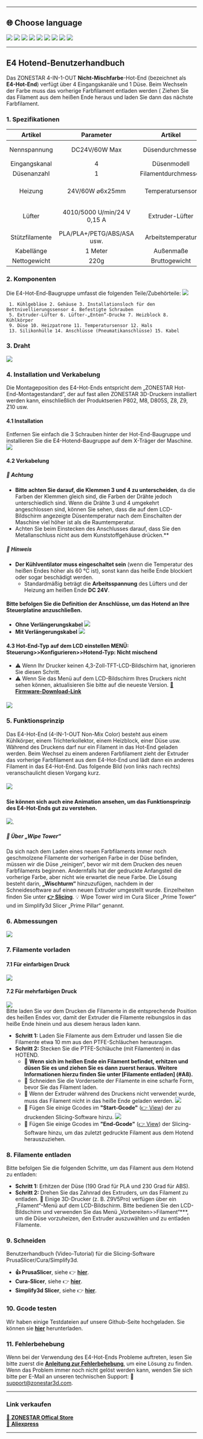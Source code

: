 [PRUSA]: https://github.com/ZONESTAR3D/Slicing-Guide/tree/master/PrusaSlicer#6-slicing-muti-color-for-e4-hotend
[CURA]: https://github.com/ZONESTAR3D/Slicing-Guide/tree/master/cura
[S3D]: https://github.com/ZONESTAR3D/Slicing-Guide/tree/master/Simplify3D#slicing-video-toturial-for-z9v5-with-e4-hotend
[ENDGCODE]: https://github.com/ZONESTAR3D/Slicing-Guide/blob/master/PrusaSlicer/Custom_Gcode.md#end-g-code
[STARTGCODE]: https://github.com/ZONESTAR3D/Slicing-Guide/blob/master/PrusaSlicer/Custom_Gcode.md#start-gcode
[FIRMWARE]: https://github.com/ZONESTAR3D/Firmware

----
## <a id="choose-language">:globe_with_meridians: Choose language </a>
[![](../../lanpic/EN.png)](https://github.com/ZONESTAR3D/Upgrade-kit-guide/tree/main/HOTEND/E4/readme.md)
[![](../../lanpic/ES.png)](https://github.com/ZONESTAR3D/Upgrade-kit-guide/tree/main/HOTEND/E4/readme-es.md)
[![](../../lanpic/PT.png)](https://github.com/ZONESTAR3D/Upgrade-kit-guide/tree/main/HOTEND/E4/readme-pt.md)
[![](../../lanpic/FR.png)](https://github.com/ZONESTAR3D/Upgrade-kit-guide/tree/main/HOTEND/E4/readme-fr.md)
[![](../../lanpic/DE.png)](https://github.com/ZONESTAR3D/Upgrade-kit-guide/tree/main/HOTEND/E4/readme-de.md)
[![](../../lanpic/IT.png)](https://github.com/ZONESTAR3D/Upgrade-kit-guide/tree/main/HOTEND/E4/readme-it.md)
[![](../../lanpic/RU.png)](https://github.com/ZONESTAR3D/Upgrade-kit-guide/tree/main/HOTEND/E4/readme-ru.md)
[![](../../lanpic/JP.png)](https://github.com/ZONESTAR3D/Upgrade-kit-guide/tree/main/HOTEND/E4/readme-jp.md)
[![](../../lanpic/KR.png)](https://github.com/ZONESTAR3D/Upgrade-kit-guide/tree/main/HOTEND/E4/readme-kr.md)
<!-- [![](../../lanpic/SA.png)](https://github.com/ZONESTAR3D/Upgrade-kit-guide/tree/main/HOTEND/E4/readme-ar.md) -->

----
## E4 Hotend-Benutzerhandbuch
Das ZONESTAR 4-IN-1-OUT **Nicht-Mischfarbe**-Hot-End (bezeichnet als **E4-Hot-End**) verfügt über 4 Eingangskanäle und 1 Düse. Beim Wechseln der Farbe muss das vorherige Farbfilament entladen werden ( Ziehen Sie das Filament aus dem heißen Ende heraus und laden Sie dann das nächste Farbfilament.

### <a id="A1"> 1. Spezifikationen </a>
| Artikel | Parameter | Artikel | Parameter |
|:--------------------------:|:--------------------------:|:------------:|:--------------------------:|
| Nennspannung | DC24V/60W Max | Düsendurchmesser | Standard 0,4 mm<sup>1</sup> |
| Eingangskanal | 4 | Düsenmodell | E3D V6 |
| Düsenanzahl | 1 | Filamentdurchmesser | 1,75 mm |
| Heizung | 24V/60W ⌀6x25mm | Temperatursensor | NTC-Thermistor 100K B3950 |
| Lüfter | 4010/5000 U/min/24 V 0,15 A | Extruder-Lüfter | 4010/5000 U/min/24 V 0,15 A |
| Stützfilamente | PLA/PLA+/PETG/ABS/ASA usw. | Arbeitstemperatur | 260℃ Maximus |
| Kabellänge | 1 Meter | Außenmaße | 50x60x75mm |
| Nettogewicht | 220g | Bruttogewicht | 350g |

### <a id="A2"> 2. Komponenten </a>
Die E4-Hot-End-Baugruppe umfasst die folgenden Teile/Zubehörteile:
![](./E4-2.jpg)
>
     1. Kühlgebläse 2. Gehäuse 3. Installationsloch für den Bettnivellierungssensor 4. Befestigte Schrauben
     5. Extruder-Lüfter 6. Lüfter-„Enten“-Drucke 7. Heizblock 8. Kühlkörper
     9. Düse 10. Heizpatrone 11. Temperatursensor 12. Hals
     13. Silikonhülle 14. Anschlüsse (Pneumatikanschlüsse) 15. Kabel

### <a id="A3"> 3. Draht </a>
![](./E4-3.jpg)

### <a id="A4"> 4. Installation und Verkabelung </a>
Die Montageposition des E4-Hot-Ends entspricht dem „ZONESTAR Hot-End-Montagestandard“, der auf fast allen ZONESTAR 3D-Druckern installiert werden kann, einschließlich der Produktserien P802, M8, D805S, Z8, Z9, Z10 usw.
#### 4.1 Installation
Entfernen Sie einfach die 3 Schrauben hinter der Hot-End-Baugruppe und installieren Sie die E4-Hotend-Baugruppe auf dem X-Träger der Maschine.
![](./E4-4.jpg)
#### 4.2 Verkabelung
##### :loudspeaker: Achtung
- **Bitte achten Sie darauf, die Klemmen 3 und 4 zu unterscheiden**, da die Farben der Klemmen gleich sind, die Farben der Drähte jedoch unterschiedlich sind.
Wenn die Drähte 3 und 4 umgekehrt angeschlossen sind, können Sie sehen, dass die auf dem LCD-Bildschirm angezeigte Düsentemperatur nach dem Einschalten der Maschine viel höher ist als die Raumtemperatur.
- Achten Sie beim Einstecken des Anschlusses darauf, dass Sie den Metallanschluss nicht aus dem Kunststoffgehäuse drücken.**
##### :loudspeaker: Hinweis
- **Der Kühlventilator muss eingeschaltet sein** (wenn die Temperatur des heißen Endes höher als 60 °C ist), sonst kann das heiße Ende blockiert oder sogar beschädigt werden.
  - Standardmäßig beträgt die **Arbeitsspannung** des Lüfters und der Heizung am heißen Ende **DC 24V**.
#### Bitte befolgen Sie die Definition der Anschlüsse, um das Hotend an Ihre Steuerplatine anzuschließen.
- **Ohne Verlängerungskabel**
![](./wiring1.jpg)
- **Mit Verlängerungskabel**
![](./wiring2.jpg)
#### 4.3 Hot-End-Typ auf dem LCD einstellen MENÜ: Steuerung>>Konfigurieren>>Hotend-Typ: Nicht mischend
- :warning: Wenn Ihr Drucker keinen 4,3-Zoll-TFT-LCD-Bildschirm hat, ignorieren Sie diesen Schritt.
- :warning: Wenn Sie das Menü auf dem LCD-Bildschirm Ihres Druckers nicht sehen können, aktualisieren Sie bitte auf die neueste Version. [:link: **Firmware-Download-Link**][FIRMWARE]
##### ![](./hotendtype-nonmix.jpg)

### <a id="A5"> 5. Funktionsprinzip </a>
Das E4-Hot-End (4-IN-1-OUT Non-Mix Color) besteht aus einem Kühlkörper, einem Trichterkollektor, einem Heizblock, einer Düse usw. Während des Druckens darf nur ein Filament in das Hot-End geladen werden. Beim Wechsel zu einem anderen Farbfilament zieht der Extruder das vorherige Farbfilament aus dem E4-Hot-End und lädt dann ein anderes Filament in das E4-Hot-End. Das folgende Bild (von links nach rechts) veranschaulicht diesen Vorgang kurz.
##### ![](./E4-5.jpg)
#### Sie können sich auch eine Animation ansehen, um das Funktionsprinzip des E4-Hot-Ends gut zu verstehen.
![](./E4_principle.gif).
##### :book: Über „Wipe Tower“
Da sich nach dem Laden eines neuen Farbfilaments immer noch geschmolzene Filamente der vorherigen Farbe in der Düse befinden, müssen wir die Düse „reinigen“, bevor wir mit dem Drucken des neuen Farbfilaments beginnen. Andernfalls hat der gedruckte Anfangsteil die vorherige Farbe, aber nicht wie erwartet die neue Farbe. Die Lösung besteht darin, **„Wischturm“** hinzuzufügen, nachdem in der Schneidesoftware auf einen neuen Extruder umgestellt wurde.
Einzelheiten finden Sie unter [**:point_right: Slicing**](#A9).
:bulb: Wipe Tower wird im Cura Slicer „Prime Tower“ und im Simplify3d Slicer „Prime Pillar“ genannt.

### <a id="A6"> 6. Abmessungen </a>
![](./E4_size.jpg)

### <a id="A7"> 7. Filamente vorladen </a>
#### 7.1 Für einfarbigen Druck
[![](https://img.youtube.com/vi/6aTF5QnFhi4/0.jpg)](https://www.youtube.com/watch?v=6aTF5QnFhi4)
#### 7.2 Für mehrfarbigen Druck
[![](https://img.youtube.com/vi/FyHrAMytlT8/0.jpg)](https://www.youtube.com/watch?v=FyHrAMytlT8)     
Bitte laden Sie vor dem Drucken die Filamente in die entsprechende Position des heißen Endes vor, damit der Extruder die Filamente reibungslos in das heiße Ende hinein und aus diesem heraus laden kann.
- **Schritt 1:** Laden Sie Filamente aus dem Extruder und lassen Sie die Filamente etwa 10 mm aus den PTFE-Schläuchen herausragen.
- **Schritt 2:** Stecken Sie die PTFE-Schläuche (mit Filamenten) in das HOTEND.
  - :pushpin: **Wenn sich im heißen Ende ein Filament befindet, erhitzen und düsen Sie es und ziehen Sie es dann zuerst heraus. Weitere Informationen hierzu finden Sie unter [Filamente entladen] (#A8).**
  - :pushpin: Schneiden Sie die Vorderseite der Filamente in eine scharfe Form, bevor Sie das Filament laden.
  - :pushpin: Wenn der Extruder während des Druckens nicht verwendet wurde, muss das Filament nicht in das heiße Ende geladen werden.
     ![](./E4-6.jpg)
  - :pushpin: Fügen Sie einige Gcodes im **"Start-Gcode"** ([:point_right: View][STARTGCODE]) der zu druckenden Slicing-Software hinzu.
     ![](./Preload_line.jpg)
  - :pushpin: Fügen Sie einige Gcodes im **"End-Gcode"** ([:point_right: View][ENDGCODE]) der Slicing-Software hinzu, um das zuletzt gedruckte Filament aus dem Hotend herauszuziehen.

### <a id="A8"> 8. Filamente entladen </a>
Bitte befolgen Sie die folgenden Schritte, um das Filament aus dem Hotend zu entladen:
- **Schritt 1:** Erhitzen der Düse (190 Grad für PLA und 230 Grad für ABS).
- **Schritt 2:** Drehen Sie das Zahnrad des Extruders, um das Filament zu entladen.
:star2: Einige 3D-Drucker (z. B. Z9V5Pro) verfügen über ein „Filament“-Menü auf dem LCD-Bildschirm. Bitte bedienen Sie den LCD-Bildschirm und verwenden Sie das Menü „Vorbereiten>>Filament“***, um die Düse vorzuheizen, den Extruder auszuwählen und zu entladen Filamente.

### <a id="A9"> 9. Schneiden </a>
Benutzerhandbuch (Video-Tutorial) für die Slicing-Software PrusaSlicer/Cura/Simplify3d.
- **:+1: PrusaSlicer**, siehe :point_right: [**hier**][PRUSA].
- **Cura-Slicer**, siehe :point_right: [**hier**][CURA].
- **Simplify3d Slicer**, siehe :point_right: [**hier**][S3D].

### <a id="A10"> 10. Gcode testen </a>
Wir haben einige Testdateien auf unsere Github-Seite hochgeladen. Sie können sie [**hier**](../example/readme.md) herunterladen.

### <a id="A11"> 11. Fehlerbehebung </a>
Wenn bei der Verwendung des E4-Hot-Ends Probleme auftreten, lesen Sie bitte zuerst die [**Anleitung zur Fehlerbehebung**](../FAQ/readme.md), um eine Lösung zu finden. Wenn das Problem immer noch nicht gelöst werden kann, wenden Sie sich bitte per E-Mail an unseren technischen Support: :email: support@zonestar3d.com.

----
### Link verkaufen
[:gift: **ZONESTAR Offical Store**](https://bit.ly/39qDtKp)     
[:gift: **Aliexpress**](https://www.aliexpress.com/item/1005002951777699.html)

----